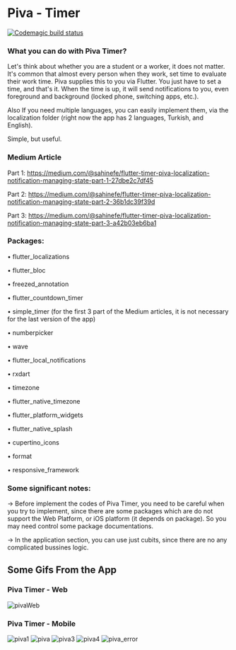# Piva - Timer

[![Codemagic build status](https://api.codemagic.io/apps/6252bf270f76ba1786d959b5/6252bf270f76ba1786d959b4/status_badge.svg)](https://codemagic.io/apps/6252bf270f76ba1786d959b5/6252bf270f76ba1786d959b4/latest_build)
### What you can do with Piva Timer?
Let's think about whether you are a student or a worker, it does not matter. It's common that almost every person when they work, set time to evaluate their work time. Piva supplies this to you via Flutter. You just have to set a time, and that's it. When the time is up, it will send notifications to you, even foreground and background (locked phone, switching apps, etc.).

Also If you need multiple languages, you can easily implement them, via the localization folder (right now the app has 2 languages, Turkish, and English).

Simple, but useful.

### Medium Article
Part 1: https://medium.com/@sahinefe/flutter-timer-piva-localization-notification-managing-state-part-1-27dbe2c7df45

Part 2: https://medium.com/@sahinefe/flutter-timer-piva-localization-notification-managing-state-part-2-36b1dc39f39d

Part 3: https://medium.com/@sahinefe/flutter-timer-piva-localization-notification-managing-state-part-3-a42b03eb6ba1

### Packages:
• flutter_localizations
  
• flutter_bloc
 
• freezed_annotation
  
• flutter_countdown_timer
  
•  simple_timer (for the first 3 part of the Medium articles, it is not necessary for the last version of the app)
  
• numberpicker
 
• wave
  
• flutter_local_notifications
  
• rxdart
  
• timezone
  
• flutter_native_timezone
  
• flutter_platform_widgets
  
• flutter_native_splash
  
• cupertino_icons
  
• format
  
• responsive_framework

### Some significant notes:
-> Before implement the codes of Piva Timer, you need to be careful when you try to implement, since there are some packages which are do not support the Web Platform, or iOS platform (it depends on package). So you may need control some package documentations. 

-> In the application section, you can use just cubits, since there are no any complicated bussines logic.


## Some Gifs From the App
### Piva Timer - Web
![pivaWeb](https://user-images.githubusercontent.com/67283777/163950874-60e070c5-46f5-43fa-971e-6f32bac4f890.gif)

### Piva Timer - Mobile
![piva1](https://user-images.githubusercontent.com/67283777/163950886-20de7881-2b6a-416e-895d-73695403f39f.gif)
![piva](https://user-images.githubusercontent.com/67283777/163950888-1c74b16e-ed44-4ae5-90aa-3936e4521f24.gif)
![piva3](https://user-images.githubusercontent.com/67283777/163950891-59d8be07-9d8e-4a7f-8a92-ddc0cd925b52.gif)
![piva4](https://user-images.githubusercontent.com/67283777/163950895-15370529-b0d6-4b0f-bef0-c77c33a7383e.gif)
![piva_error](https://user-images.githubusercontent.com/67283777/164050937-155fb403-254b-4616-b5f7-c5ee977245d4.gif)

